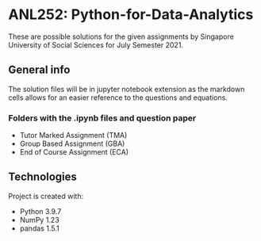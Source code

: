 # ANL252: Python-for-Data-Analytics
These are possible solutions for the given assignments by Singapore University of Social Sciences for July Semester 2021.

## General info
The solution files will be in jupyter notebook extension as the markdown cells allows for an easier reference to the questions and equations.

### Folders with the .ipynb files and question paper
* Tutor Marked Assignment (TMA)
* Group Based Assignment (GBA)
* End of Course Assignment (ECA)


## Technologies
Project is created with:
* Python 3.9.7
* NumPy 1.23
* pandas 1.5.1
